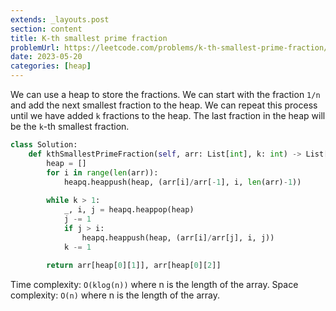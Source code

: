```yaml
---
extends: _layouts.post
section: content
title: K-th smallest prime fraction
problemUrl: https://leetcode.com/problems/k-th-smallest-prime-fraction/
date: 2023-05-20
categories: [heap]
---
```


We can use a heap to store the fractions. We can start with the fraction `1/n` and add the next smallest fraction to the heap. We can repeat this process until we have added `k` fractions to the heap. The last fraction in the heap will be the `k`-th smallest fraction.

```python
class Solution:
    def kthSmallestPrimeFraction(self, arr: List[int], k: int) -> List[int]:
        heap = []
        for i in range(len(arr)):
            heapq.heappush(heap, (arr[i]/arr[-1], i, len(arr)-1))
        
        while k > 1:
            _, i, j = heapq.heappop(heap)
            j -= 1
            if j > i:
                heapq.heappush(heap, (arr[i]/arr[j], i, j))
            k -= 1
        
        return arr[heap[0][1]], arr[heap[0][2]]
```

Time complexity: `O(klog(n))` where n is the length of the array.
Space complexity: `O(n)` where n is the length of the array.
